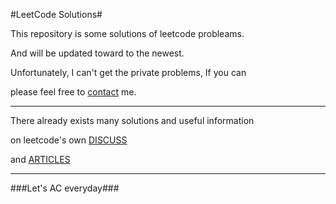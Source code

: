 #LeetCode Solutions#

This repository is some solutions of leetcode probleams.

And will be updated toward to the newest.

Unfortunately, I can't get the private problems, If you can

please feel free to [contact](http://zhaoxiaohui.sinaapp.com) me.

---

There already exists many solutions and useful information

on leetcode's own [DISCUSS](https://leetcode.com/discuss/) 

and [ARTICLES](http://articles.leetcode.com/)

---

###Let's AC everyday###
